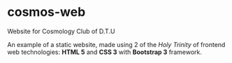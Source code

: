 # cosmos-web
Website for Cosmology Club of D.T.U

An example of a static website, made using 2 of the *Holy Trinity* of frontend web technologies: **HTML 5** and **CSS 3** with **Bootstrap 3** framework.
